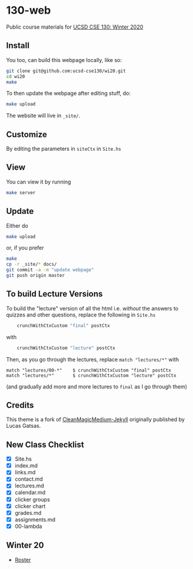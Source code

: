 # 130-web


Public course materials for [UCSD CSE 130: Winter 2020](https://ucsd-cse130.github.io/wi20/)

## Install

You too, can build this webpage locally, like so:

```bash
git clone git@github.com:ucsd-cse130/wi20.git
cd wi20
make
```

To then update the webpage after editing stuff, do:

```bash
make upload
```

The website will live in `_site/`.

## Customize

By editing the parameters in `siteCtx` in `Site.hs`

## View

You can view it by running

```bash
make server
```

## Update

Either do

```bash
make upload
```

or, if you prefer

```bash
make
cp -r _site/* docs/
git commit -a -m "update webpage"
git push origin master
```

## To build Lecture Versions

To build the "lecture" version of all the html i.e. *without*
the answers to quizzes and other questions, replace the
following in `Site.hs`

```haskell
    crunchWithCtxCustom "final" postCtx
```

with

```haskell
    crunchWithCtxCustom "lecture" postCtx
```

Then, as you go through the lectures, replace `match "lectures/*"` with

```
match "lectures/00-*"    $ crunchWithCtxCustom "final" postCtx
match "lectures/*"       $ crunchWithCtxCustom "lecture" postCtx
```

(and gradually add more and more lectures to `final` as I go through them)

## Credits

This theme is a fork of [CleanMagicMedium-Jekyll](https://github.com/SpaceG/CleanMagicMedium-Jekyll)
originally published by Lucas Gatsas.

## New Class Checklist

- [x] Site.hs
- [x] index.md
- [x] links.md
- [x] contact.md
- [x] lectures.md
- [x] calendar.md
- [x] clicker groups
- [x] clicker chart
- [x] grades.md
- [x] assignments.md
- [x] 00-lambda

## Winter 20

- [Roster](https://docs.google.com/spreadsheets/d/1DqB98XNyDpqsL1FWyReTOecj8GFD6KXVnkjM6iI2Lrs/edit?usp=sharing)
